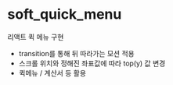 # soft_quick_menu

리액트 퀵 메뉴 구현

- transition를 통해 뒤 따라가는 모션 적용
- 스크롤 위치와 정해진 좌표값에 따라 top(y) 값 변경
- 퀵메뉴 / 계산서 등 활용
